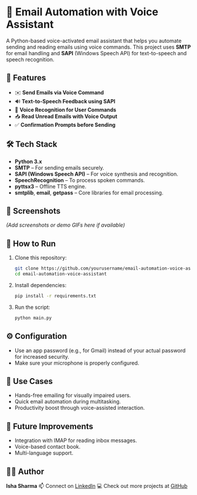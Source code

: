 
# 📧 Email Automation with Voice Assistant

A Python-based voice-activated email assistant that helps you automate sending and reading emails using voice commands. This project uses **SMTP** for email handling and **SAPI** (Windows Speech API) for text-to-speech and speech recognition.

## 🚀 Features

* ✉️ **Send Emails via Voice Command**
* 🔊 **Text-to-Speech Feedback using SAPI**
* 🎤 **Voice Recognition for User Commands**
* 📥 **Read Unread Emails with Voice Output**
* ✅ **Confirmation Prompts before Sending**

## 🛠️ Tech Stack

* **Python 3.x**
* **SMTP** – For sending emails securely.
* **SAPI (Windows Speech API)** – For voice synthesis and recognition.
* **SpeechRecognition** – To process spoken commands.
* **pyttsx3** – Offline TTS engine.
* **smtplib**, **email**, **getpass** – Core libraries for email processing.

## 📸 Screenshots

*(Add screenshots or demo GIFs here if available)*

## 🔧 How to Run

1. Clone this repository:

   ```bash
   git clone https://github.com/yourusername/email-automation-voice-assistant.git
   cd email-automation-voice-assistant
   ```

2. Install dependencies:

   ```bash
   pip install -r requirements.txt
   ```

3. Run the script:

   ```bash
   python main.py
   ```

## ⚙️ Configuration

* Use an app password (e.g., for Gmail) instead of your actual password for increased security.
* Make sure your microphone is properly configured.

## 📌 Use Cases

* Hands-free emailing for visually impaired users.
* Quick email automation during multitasking.
* Productivity boost through voice-assisted interaction.

## 🤖 Future Improvements

* Integration with IMAP for reading inbox messages.
* Voice-based contact book.
* Multi-language support.

## 🙋‍♀️ Author

**Isha Sharma**
📫 Connect on [LinkedIn]([https://www.linkedin.com/in/isha-sharma-2003/](https://www.linkedin.com/in/isha-khetarpal-719061230/))
💻 Check out more projects at [GitHub]([https://github.com/Isha2003](https://github.com/Isha-Khetarpal/))
